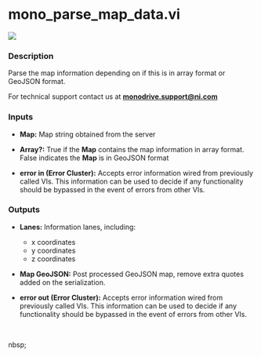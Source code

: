 # mono_parse_map_data.vi

<p class="img_container">
<img class="lg_img" src="../mono_parse_map_data.png"/>
</p>

### Description

Parse the map information depending on if this is in array format or GeoJSON format.

For technical support contact us at <b>monodrive.support@ni.com</b> 

### Inputs

- **Map:**  Map string obtained from the server
 

- **Array?:**  True if the **Map** contains the map information in array
format. False indicates the  **Map** is in GeoJSON format
 

- **error in (Error Cluster):** Accepts error information wired from previously called VIs. This information can be used to decide if any functionality should be bypassed in the event of errors from other VIs. 

### Outputs

- **Lanes:** Information lanes, including:   
    - x coordinates
    - y coordinates
    - z coordinates 

- **Map GeoJSON:**  Post processed GeoJSON map, remove extra quotes added on the
serialization.
 

- **error out (Error Cluster):** Accepts error information wired from previously called VIs. This information can be used to decide if any functionality should be bypassed in the event of errors from other VIs. 

<p>&nbsp;</p>
nbsp;</p>
